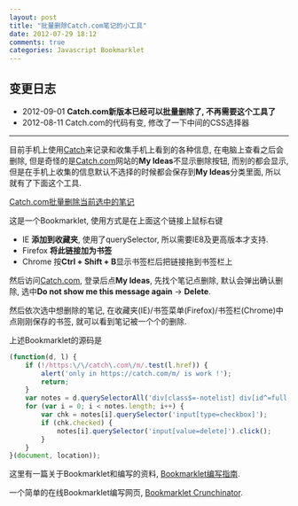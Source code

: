 ```yaml
---
layout: post
title: "批量删除Catch.com笔记的小工具"
date: 2012-07-29 18:12
comments: true
categories: Javascript Bookmarklet
---
```


变更日志
--------

-   2012-09-01 **Catch.com新版本已经可以批量删除了, 不再需要这个工具了**
-   2012-08-11 Catch.com的代码有变, 修改了一下中间的CSS选择器

--------


目前手机上使用[Catch][]来记录和收集手机上看到的各种信息, 在电脑上查看之后会删除, 但是奇怪的是[Catch.com][Catch]网站的**My Ideas**不显示删除按钮, 而别的都会显示, 但是在手机上收集的信息默认不选择的时候都会保存到**My Ideas**分类里面, 所以就有了下面这个工具.


<a href="javascript:(function(d, l) {if (!/https:\/\/catch\.com\/m/.test(l.href)) {alert(&#39;only in https://catch.com/m/ is work !&#39;);return;}var notes = d.querySelectorAll(&#39;[class$=-notelist] div[id&#94;=full-]&#39;);for (var i = 0; i < notes.length; i++) {var chk = notes[i].querySelector(&#39;input[type=checkbox]&#39;);if (chk.checked) {notes[i].querySelector(&#39;input[value=delete]&#39;).click();}}}(document, location));">Catch.com批量删除当前选中的笔记</a>

这是一个Bookmarklet, 使用方式是在上面这个链接上鼠标右键

-   IE **添加到收藏夹**, 使用了querySelector, 所以需要IE8及更高版本才支持.
-   Firefox **将此链接加为书签**
-   Chrome 按**Ctrl + Shift + B**显示书签栏后把链接拖到书签栏上

然后访问[Catch.com][Catch], 登录后点**My Ideas**, 先找个笔记点删除, 默认会弹出确认删除, 选中**Do not show me this message again** -> **Delete**.

然后依次选中想删除的笔记, 在收藏夹(IE)/书签菜单(Firefox)/书签栏(Chrome)中点刚刚保存的书签, 就可以看到笔记被一个个的删除.

<!-- more -->

上述Bookmarklet的源码是

``` js bookmarklet.js Catch.com批量删除当前选中的笔记
(function(d, l) {
    if (!/https:\/\/catch\.com\/m/.test(l.href)) {
        alert('only in https://catch.com/m/ is work !');
        return;
    }
    var notes = d.querySelectorAll('div[class$=-notelist] div[id^=full-]');
    for (var i = 0; i < notes.length; i++) {
        var chk = notes[i].querySelector('input[type=checkbox]');
        if (chk.checked) {
            notes[i].querySelector('input[value=delete]').click();
        }
    }
}(document, location));
```

这里有一篇关于Bookmarklet和编写的资料, [Bookmarklet编写指南](http://www.ruanyifeng.com/blog/2011/06/a_guide_for_writing_bookmarklet.html).

一个简单的在线Bookmarklet编写网页, [Bookmarklet Crunchinator](http://ted.mielczarek.org/code/mozilla/bookmarklet.html).

[Catch]: https://catch.com/
